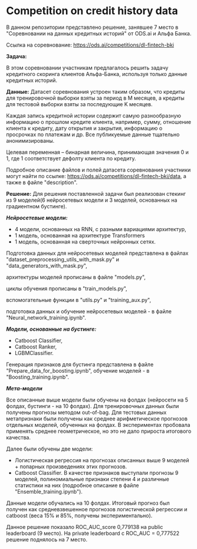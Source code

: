 # Competition on credit history data

В данном репозитории представлено решение, занявшее 7 место в "Соревновании на данных кредитных историй" от ODS.ai и Альфа Банка.

Ссылка на соревнование: https://ods.ai/competitions/dl-fintech-bki

**Задача:**

В этом соревновании участникам предлагалось решить задачу кредитного скоринга клиентов Альфа-Банка, используя только данные кредитных историй.

**Данные:**
Датасет соревнования устроен таким образом, что кредиты для тренировочной выборки взяты за период в М месяцев, а кредиты для тестовой выборки взяты за последующие K месяцев.

Каждая запись кредитной истории содержит самую разнообразную информацию о прошлом кредите клиента, например, сумму, отношение клиента к кредиту, дату открытия и закрытия, информацию о просрочках по платежам и др. Все публикуемые данные тщательно анонимизированы.

Целевая переменная – бинарная величина, принимающая значения 0 и 1, где 1 соответствует дефолту клиента по кредиту.

Подробное описание файлов и полей датасета соревнования участники могут найти по ссылке: https://ods.ai/competitions/dl-fintech-bki/data, а также в файле "description".

**Решение:**
Для решения поставленной задачи был реализован стекинг из 9 моделей(6 нейросетевых модели и 3 моделей, основанных на градиентном бустинге).

***Нейросетевые модели:*** 
 - 4 модели, основанных на RNN, с разными вариациями архитектур,
 - 1 модель, основанная на архитектуре Transformers
 - 1 модель, основанная на сверточных нейронных сетях.

Подготовка данных для нейросетевых моделей представлена в файлах "dataset_preprocessing_utils_with_mask.py" и "data_generators_with_mask.py",
 
архитектуры моделей прописаны в файле "models.py", 

циклы обучения прописаны в "train_models.py",

вспомогательные функции в "utils.py" и "training_aux.py",

подготовка данных и обучение нейросетевых моделей - в файле "Neural_network_training.ipynb".

***Модели, основанные на бустинге:***
 - Catboost Classifier,
 - Catboost Ranker,
 - LGBMClassifier.

Генерация признаков для бустинга представлена в файле "Prepare_data_for_boosting.ipynb", обучение моделей - в "Boosting_training.ipynb".

***Мета-модели***

Все описанные выше модели были обучены на фолдах (нейросети на 5 фолдах, бустинги - на 10 фолдах). Для тренировочных данных были получены прогнозы методом out-of-bag. Для тестовых данных метапризнаки были получены как среднее арифметическое прогнозов отдельных моделей, обученных на фолдах. В экспериментах пробовала применять среднее геометрическое, но это не дало прироста итогового качества.

Далее были обучены две модели:
 - Логистическая регрессия на прогнозах описанных выше 9 моделей + попарных произведениях этих прогнозов.
 - Catboost Classifier. В качестве признаков выступали прогнозы 9 моделей, полиномиальные признаки степени 4 и различные статистики на них (подробное описание в файле "Ensemble_training.ipynb").

Данные модели обучались на 10 фолдах. 
Итоговый прогноз был получен как средневзвешенное прогнозов логистической регрессии и catboost (веса 15% и 85%, получены экспериментально).

Данное решение показало ROC_AUC_score  0,779138 на public leaderboard (9 место). На private leaderboard с ROC_AUC = 0,777522 решение поднялось на 7 место.

 
